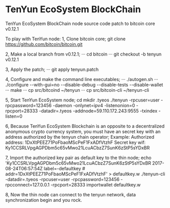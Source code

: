 # TenYun EcoSystem BlockChain
TenYun EcoSystem BlockChain node source code patch to bitcoin core v0.12.1

To play with TenYun node:
1, Clone bitcoin core;
    git clone https://github.com/bitcoin/bitcoin.git
    

2, Make a local branch from v0.12.1;
···    cd bitcoin
···    git checkout -b tenyun v0.12.1

3, Apply the patch;
···    git apply tenyun.patch

4, Configure and make the command line executables;
···    ./autogen.sh
···    ./configure --with-gui=no --disable-debug --disable-tests --disable-wallet
···    make
···    cp src/bitcoind ~/tenyun
···    cp src/bitcoin-cli ~/tenyun-cli

5, Start TenYun EcoSystem node;
    cd
    mkdir .tyeos
    ./tenyun -rpcuser=user -rpcpassword=123456 -daemon -onlynet=ipv4 -listenonion=0 -rpcport=28333 -datadir=.tyeos -addnode=59.110.172.243:9555 -txindex -listen=0

6, Because TenYun EcoSystem Blockchain is an opposite to a decentralized anonymous crypto currency system, you must have an secret key with an address authorized by the tenyun chain operator;
    Example:
        Authorized address: 1DxXtPEEZ71PoFbaoMScPeF1FxADfVtzhF
        Secret key wif: Ky1CCSRLVpgAGPDbm5c65vMwo21LcuACbzZ7SunK6zStP5sYDxBR

7, Import the authorized key pair as default key to the thin node;
    echo 'Ky1CCSRLVpgAGPDbm5c65vMwo21LcuACbzZ7SunK6zStP5sYDxBR 2017-08-24T06:57:54Z label=-defaultkey # addr=1DxXtPEEZ71PoFbaoMScPeF1FxADfVtzhF' > defaultkey.w
    ./tenyun-cli -datadir=.tyeos -rpcuser=user -rpcpassword=123456 -rpcconnect=127.0.0.1 -rpcport=28333 importwallet defaultkey.w

8, Now the thin node can connect to the tenyun network, data synchronization begin and you rock.
